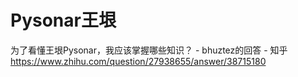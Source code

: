 # Pysonar王垠
为了看懂王垠Pysonar，我应该掌握哪些知识？ - bhuztez的回答 - 知乎
https://www.zhihu.com/question/27938655/answer/38715180













